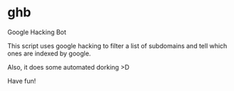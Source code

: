 # ghb
Google Hacking Bot

This script uses google hacking to filter a list of subdomains and tell which ones are indexed by google. 

Also, it does some automated dorking >D

Have fun!

